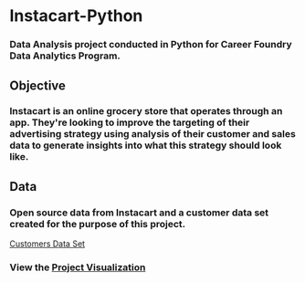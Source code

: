 # Instacart-Python
### Data Analysis project conducted in Python for Career Foundry Data Analytics Program.

## Objective

### Instacart is an online grocery store that operates through an app. They're looking to improve the targeting of their advertising strategy using analysis of their customer and sales data to generate insights into what this strategy should look like.

## Data

### Open source data from Instacart and a customer data set created for the purpose of this project.
[Customers Data Set](https://s3.amazonaws.com/coach-courses-us/public/courses/data-immersion/A4/A4_Data_Assets/customers.zip)

### View the [Project Visualization](https://public.tableau.com/views/RockbusterDataAnalysisPresentation/RockbusterStealthLLCDataAnalysis?:language=en-US&:display_count=n&:origin=viz_share_link)
